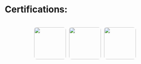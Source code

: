 
 <style>
        /* Container to hold the images */
        .image-container {
            display: flex;
            justify-content: center; /* Centers images horizontally */
            align-items: center;     /* Aligns images vertically */
            gap: 10px;               /* Adds space between images */
            padding: 20px;
        }

        /* Styling for each image */
        .image-container img {
            width: 100px;   /* Set desired width */
            height: 100px;  /* Set desired height */
            object-fit: cover; /* Ensures images cover the area without distortion */
            border-radius: 8px; /* Optional: adds rounded corners */
        }
    </style>



<h1><bold>Certifications:</bold></h1>




<div class="image-container">
<img src="https://images.credly.com/size/340x340/images/276d8595-f4e0-457b-adc8-aab85ee221bf/blob">
<img src="https://images.credly.com/size/340x340/images/80d8a06a-c384-42bf-ad36-db81bce5adce/blob">
<img src="https://github.com/user-attachments/assets/1cea04e8-b04f-483b-90d7-e5ebbb18f29b">
  </div>
